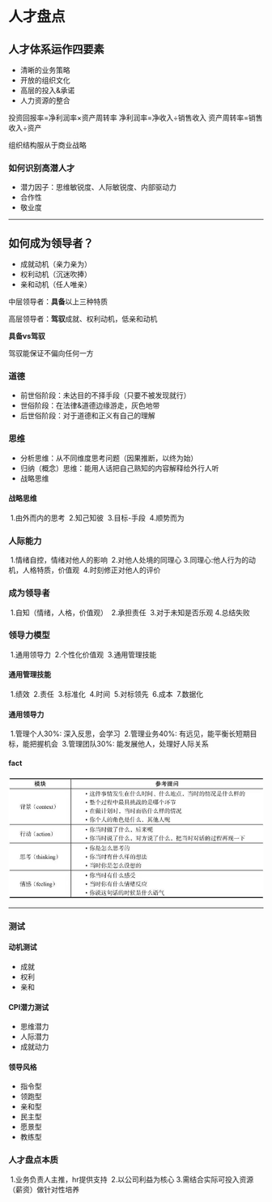 # 人才盘点



## 人才体系运作四要素

- 清晰的业务策略
- 开放的组织文化
- 高层的投入&承诺
- 人力资源的整合



投资回报率=净利润率×资产周转率
净利润率=净收入÷销售收入
资产周转率=销售收入÷资产


组织结构服从于商业战略



### 如何识别高潜人才

- 潜力因子：思维敏锐度、人际敏锐度、内部驱动力
- 合作性
- 敬业度

---

## 如何成为领导者？

- 成就动机（亲力亲为）
- 权利动机（沉迷吹捧）
- 亲和动机（任人唯亲）

中层领导者：**具备**以上三种特质

高层领导者：**驾驭**成就、权利动机，低亲和动机



**具备vs驾驭**

驾驭能保证不偏向任何一方



### 道德

- 前世俗阶段：未达目的不择手段（只要不被发现就行）
- 世俗阶段：在法律&道德边缘游走，灰色地带
- 后世俗阶段：对于道德和正义有自己的理解

### 思维

- 分析思维：从不同维度思考问题（因果推断，以终为始）
- 归纳（概念）思维：能用人话把自己熟知的内容解释给外行人听
- 战略思维

#### 战略思维
​    1.由外而内的思考
​    2.知己知彼
​    3.目标-手段
​    4.顺势而为

### 人际能力
​    1.情绪自控，情绪对他人的影响
​    2.对他人处境的同理心
​    3.同理心:他人行为的动机，人格特质，价值观
​    4.时刻修正对他人的评价

### 成为领导者
​    1.自知（情绪，人格，价值观）
​    2.承担责任
​    3.对于未知是否乐观
​    4.总结失败

### 领导力模型
​    1.通用领导力
​    2.个性化价值观
​    3.通用管理技能

#### 通用管理技能
​    1.绩效
​    2.责任
​    3.标准化
​    4.时间
​    5.对标领先
​    6.成本
​    7.数据化

#### 通用领导力
​    1.管理个人30%: 深入反思，会学习
​    2.管理业务40%: 有远见，能平衡长短期目标，能把握机会
​    3.管理团队30%: 能发展他人，处理好人际关系

#### fact

![fact模型](./fact模型.jpeg)



---

### 测试

#### 动机测试

- 成就
- 权利
- 亲和

#### CPI潜力测试

- 思维潜力
- 人际潜力
- 成就动力

#### 领导风格

- 指令型
- 领跑型
- 亲和型
- 民主型
- 愿景型
- 教练型



### 人才盘点本质
​    1.业务负责人主推，hr提供支持
​    2.以公司利益为核心
​    3.需结合实际可投入资源（薪资）做针对性培养